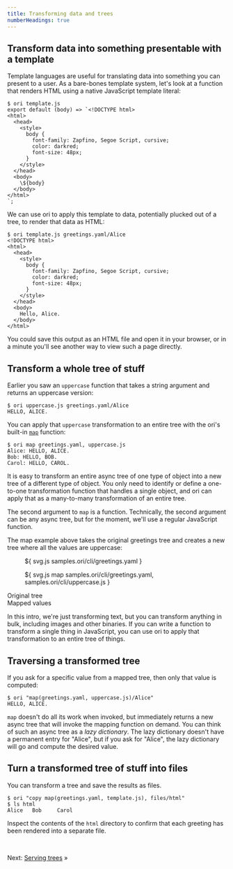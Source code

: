 ```yaml
---
title: Transforming data and trees
numberHeadings: true
---
```


## Transform data into something presentable with a template

Template languages are useful for translating data into something you can present to a user. As a bare-bones template system, let's look at a function that renders HTML using a native JavaScript template literal:

```console
$ ori template.js
export default (body) => `<!DOCTYPE html>
<html>
  <head>
    <style>
      body {
        font-family: Zapfino, Segoe Script, cursive;
        color: darkred;
        font-size: 48px;
      }
    </style>
  </head>
  <body>
    \${body}
  </body>
</html>
`;
```

<span class="tutorialStep"></span> We can use ori to apply this template to data, potentially plucked out of a tree, to render that data as HTML:

```console
$ ori template.js greetings.yaml/Alice
<!DOCTYPE html>
<html>
  <head>
    <style>
      body {
        font-family: Zapfino, Segoe Script, cursive;
        color: darkred;
        font-size: 48px;
      }
    </style>
  </head>
  <body>
    Hello, Alice.
  </body>
</html>
```

You could save this output as an HTML file and open it in your browser, or in a minute you'll see another way to view such a page directly.

## Transform a whole tree of stuff

Earlier you saw an `uppercase` function that takes a string argument and returns an uppercase version:

```console
$ ori uppercase.js greetings.yaml/Alice
HELLO, ALICE.
```

<span class="tutorialStep"></span> You can apply that `uppercase` transformation to an entire tree with the ori's built-in [`map`](/builtins/map.html) function:

```console
$ ori map greetings.yaml, uppercase.js
Alice: HELLO, ALICE.
Bob: HELLO, BOB.
Carol: HELLO, CAROL.
```

It is easy to transform an entire async tree of one type of object into a new tree of a different type of object. You only need to identify or define a one-to-one transformation function that handles a single object, and ori can apply that as a many-to-many transformation of an entire tree.

The second argument to `map` is a function. Technically, the second argument can be any async tree, but for the moment, we'll use a regular JavaScript function.

The map example above takes the original greetings tree and creates a new tree where all the values are uppercase:

<div class="sideBySide">
  <figure>
    ${ svg.js samples.ori/cli/greetings.yaml }
  </figure>
  <figure>
    ${ svg.js map samples.ori/cli/greetings.yaml, samples.ori/cli/uppercase.js }
  </figure>
  <figcaption>Original tree</figcaption>
  <figcaption>Mapped values</figcaption>
</div>

In this intro, we're just transforming text, but you can transform anything in bulk, including images and other binaries. If you can write a function to transform a single thing in JavaScript, you can use ori to apply that transformation to an entire tree of things.

## Traversing a transformed tree

<span class="tutorialStep"></span> If you ask for a specific value from a mapped tree, then only that value is computed:

```console
$ ori "map(greetings.yaml, uppercase.js)/Alice"
HELLO, ALICE.
```

`map` doesn't do all its work when invoked, but immediately returns a new async tree that will invoke the mapping function on demand. You can think of such an async tree as a _lazy dictionary_. The lazy dictionary doesn't have a permanent entry for "Alice", but if you ask for "Alice", the lazy dictionary will go and compute the desired value.

## Turn a transformed tree of stuff into files

<span class="tutorialStep"></span> You can transform a tree and save the results as files.

```console
$ ori "copy map(greetings.yaml, template.js), files/html"
$ ls html
Alice   Bob     Carol
```

<span class="tutorialStep"></span> Inspect the contents of the `html` directory to confirm that each greeting has been rendered into a separate file.

&nbsp;

Next: [Serving trees](intro5.html) »
